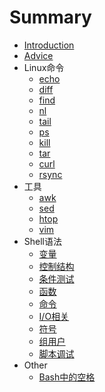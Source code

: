 # Summary

* [Introduction](README.md)
* [Advice](advice.md)
* Linux命令
   * [echo](linux_commands/echo.md)
   * [diff](linux_commands/diff.md)
   * [find](linux_commands/find.md)
   * [nl](linux_commands/nl.md)
   * [tail](linux_commands/tail.md)
   * [ps](linux_commands/ps.md)
   * [kill](linux_commands/kill.md)
   * [tar](linux_commands/tar.md)
   * [curl](linux_commands/curl.md)
   * [rsync](linux_commands/rsync.md)
* 工具
   * [awk](linux_tools/awk.md)
   * [sed](linux_tools/sed.md)
   * [htop](linux_tools/htop.md)
   * [vim](linux_tools/vim_using.md)
* Shell语法
   * [变量](shell_grammar/variants.md)
   * [控制结构](shell_grammar/control_structure.md)
   * [条件测试](shell_grammar/candition_test.md)
   * [函数](shell_grammar/function.md)
   * [命令](shell_grammar/commands.md)
   * [I/O相关](shell_grammar/io_relative.md)
   * [符号](shell_grammar/symbols.md)
   * [组用户](shell_grammar/users.md)
   * [脚本调试](shell_grammar/script_debug.md)
* Other
   * [Bash中的空格](other/space.md)
